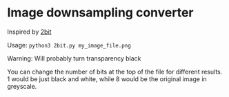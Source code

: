 # Image downsampling converter

Inspired by [2bit](http://2bit.neocities.org/)

Usage: `python3 2bit.py my_image_file.png`

Warning: Will probably turn transparency black

You can change the number of bits at the top of the file for different results. 1 would be just black and white, while 8 would be the original image in greyscale.
